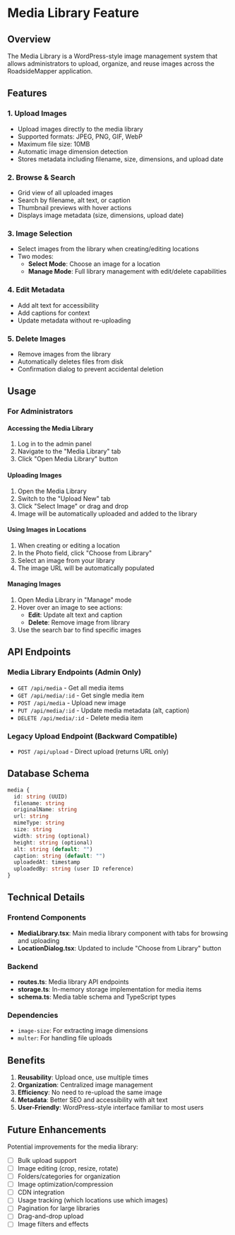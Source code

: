 # Media Library Feature

## Overview

The Media Library is a WordPress-style image management system that allows administrators to upload, organize, and reuse images across the RoadsideMapper application.

## Features

### 1. **Upload Images**
- Upload images directly to the media library
- Supported formats: JPEG, PNG, GIF, WebP
- Maximum file size: 10MB
- Automatic image dimension detection
- Stores metadata including filename, size, dimensions, and upload date

### 2. **Browse & Search**
- Grid view of all uploaded images
- Search by filename, alt text, or caption
- Thumbnail previews with hover actions
- Displays image metadata (size, dimensions, upload date)

### 3. **Image Selection**
- Select images from the library when creating/editing locations
- Two modes:
  - **Select Mode**: Choose an image for a location
  - **Manage Mode**: Full library management with edit/delete capabilities

### 4. **Edit Metadata**
- Add alt text for accessibility
- Add captions for context
- Update metadata without re-uploading

### 5. **Delete Images**
- Remove images from the library
- Automatically deletes files from disk
- Confirmation dialog to prevent accidental deletion

## Usage

### For Administrators

#### Accessing the Media Library
1. Log in to the admin panel
2. Navigate to the "Media Library" tab
3. Click "Open Media Library" button

#### Uploading Images
1. Open the Media Library
2. Switch to the "Upload New" tab
3. Click "Select Image" or drag and drop
4. Image will be automatically uploaded and added to the library

#### Using Images in Locations
1. When creating or editing a location
2. In the Photo field, click "Choose from Library"
3. Select an image from your library
4. The image URL will be automatically populated

#### Managing Images
1. Open Media Library in "Manage" mode
2. Hover over an image to see actions:
   - **Edit**: Update alt text and caption
   - **Delete**: Remove image from library
3. Use the search bar to find specific images

## API Endpoints

### Media Library Endpoints (Admin Only)

- `GET /api/media` - Get all media items
- `GET /api/media/:id` - Get single media item
- `POST /api/media` - Upload new image
- `PUT /api/media/:id` - Update media metadata (alt, caption)
- `DELETE /api/media/:id` - Delete media item

### Legacy Upload Endpoint (Backward Compatible)

- `POST /api/upload` - Direct upload (returns URL only)

## Database Schema

```typescript
media {
  id: string (UUID)
  filename: string
  originalName: string
  url: string
  mimeType: string
  size: string
  width: string (optional)
  height: string (optional)
  alt: string (default: "")
  caption: string (default: "")
  uploadedAt: timestamp
  uploadedBy: string (user ID reference)
}
```

## Technical Details

### Frontend Components

- **MediaLibrary.tsx**: Main media library component with tabs for browsing and uploading
- **LocationDialog.tsx**: Updated to include "Choose from Library" button

### Backend

- **routes.ts**: Media library API endpoints
- **storage.ts**: In-memory storage implementation for media items
- **schema.ts**: Media table schema and TypeScript types

### Dependencies

- `image-size`: For extracting image dimensions
- `multer`: For handling file uploads

## Benefits

1. **Reusability**: Upload once, use multiple times
2. **Organization**: Centralized image management
3. **Efficiency**: No need to re-upload the same image
4. **Metadata**: Better SEO and accessibility with alt text
5. **User-Friendly**: WordPress-style interface familiar to most users

## Future Enhancements

Potential improvements for the media library:

- [ ] Bulk upload support
- [ ] Image editing (crop, resize, rotate)
- [ ] Folders/categories for organization
- [ ] Image optimization/compression
- [ ] CDN integration
- [ ] Usage tracking (which locations use which images)
- [ ] Pagination for large libraries
- [ ] Drag-and-drop upload
- [ ] Image filters and effects
